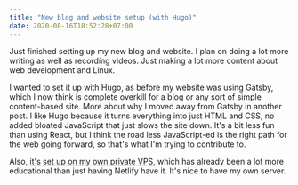 ```yaml
---
title: "New blog and website setup (with Hugo)"
date: 2020-08-16T18:52:28+07:00
---
```


Just finished setting up my new blog and website. I plan on doing a lot more writing as well as recording videos. Just making a lot more content about web development and Linux.

I wanted to set it up with Hugo, as before my website was using Gatsby, which I now think is complete overkill for a blog or any sort of simple content-based site. More about why I moved away from Gatsby in another post. I like Hugo because it turns everything into just HTML and CSS, no added bloated JavaScript that just slows the site down. It's a bit less fun than using React, but I think the road less JavaScript-ed is the right path for the web going forward, so that's what I'm trying to contribute to.

Also, [it's set up on my own private VPS](https://vultr.com/), which has already been a lot more educational than just having Netlify have it. It's nice to have my own server.
